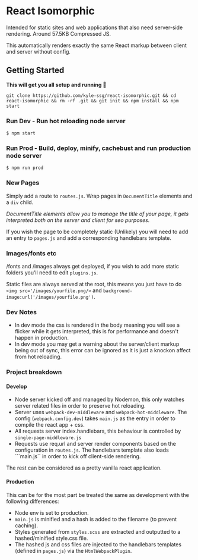 # React Isomorphic
Intended for static sites and web applications that also need server-side rendering.
Around 57.5KB Compressed JS.

This automatically renders exactly the same React markup between client and server without config.

## Getting Started
**This will get you all setup and running 🚀**
```
git clone https://github.com/kyle-ssg/react-isomorphic.git && cd react-isomorphic && rm -rf .git && git init && npm install && npm start
```

### Run Dev - Run hot reloading node server
```
$ npm start
```

### Run Prod - Build, deploy, minify, cachebust and run production node server
```
$ npm run prod
```

### New Pages
Simply add a route to ```routes.js```. Wrap pages in ```DocumentTitle``` elements and a ```div``` child. 

*DocumentTitle elements allow you to manage the title of your page, it gets interpreted both on the server and client for seo purposes.*

If you wish the page to be completely static (Unlikely) you will need to add an entry to ```pages.js``` and add a corresponding handlebars template.


### Images/fonts etc
/fonts and /images always get deployed, if you wish to add more static folders you'll need to edit ```plugins.js```.

Static files are always served at the root, this means you just have to do ```<img src='/images/yourfile.png/>``` and ```background-image:url('/images/yourfile.png')```.

### Dev Notes
- In dev mode the css is rendered in the body meaning you will see a flicker while it gets interpreted, this is for performance and doesn't happen in production.
- In dev mode you may get a warning about the server/client markup being out of sync, this error can be ignored as it is just a knockon affect from hot reloading.

### Project breakdown

#### Develop
- Node server kicked off and managed by Nodemon, this only watches server related files in order to preserve hot reloading.
- Server uses ```webpack-dev-middleware``` and ```webpack-hot-middleware```. The config (```webpack.config.dev```) takes ```main.js``` as the entry in order to compile the react app + css.
- All requests server index.handlebars, this behaviour is controlled by ```single-page-middleware.js```
- Requests use req.url and server render components based on the configuration in ```routes.js```. The handlebars template also loads ```main.js`` in order to kick off client-side rendering. 

The rest can be considered as a pretty vanilla react application. 

#### Production
This can be for the most part be treated the same as development with the following differences:

- Node env is set to production.
- ```main.js``` is minified and a hash is added to the filename (to prevent caching).
- Styles generated from ```styles.scss``` are extracted and outputted to a hashed/minified style.css file.
- The hashed js and css files are injected to the handlebars templates (defined in ```pages.js```) via the ```HtmlWebpackPlugin```.
